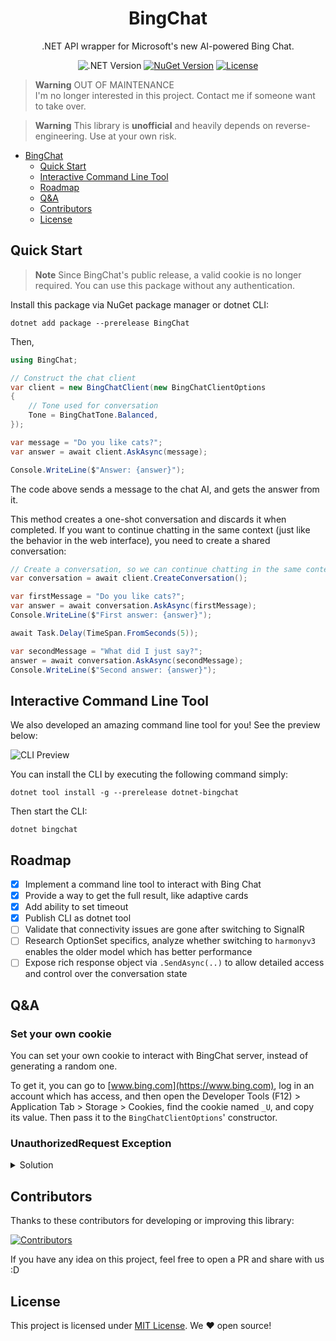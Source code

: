 ﻿<div align="center">

# BingChat

.NET API wrapper for Microsoft's new AI-powered Bing Chat.

![.NET Version](https://img.shields.io/badge/.NET-6-blue)
[![NuGet Version](https://img.shields.io/nuget/v/BingChat?label=NuGet)](https://www.nuget.org/packages/BingChat)
[![License](https://img.shields.io/badge/License-MIT-brightgreen)](./LICENSE)

</div>

> **Warning**
> OUT OF MAINTENANCE  
> I'm no longer interested in this project. Contact me if someone want to take over.

> **Warning**
> This library is **unofficial** and heavily depends on reverse-engineering. Use at your own risk.

- [BingChat](#bingchat)
    - [Quick Start](#quick-start)
    - [Interactive Command Line Tool](#interactive-command-line-tool)
    - [Roadmap](#roadmap)
    - [Q\&A](#qa)
    - [Contributors](#contributors)
    - [License](#license)

## Quick Start

> **Note**
> Since BingChat's public release, a valid cookie is no longer required. You can use this package without any
> authentication.

Install this package via NuGet package manager or dotnet CLI:

```
dotnet add package --prerelease BingChat
```

Then,

```csharp
using BingChat;

// Construct the chat client
var client = new BingChatClient(new BingChatClientOptions
{
    // Tone used for conversation
    Tone = BingChatTone.Balanced,
});

var message = "Do you like cats?";
var answer = await client.AskAsync(message);

Console.WriteLine($"Answer: {answer}");
```

The code above sends a message to the chat AI, and gets the answer from it.

This method creates a one-shot conversation and discards it when completed.
If you want to continue chatting in the same context (just like the behavior in the web interface), you need to create a
shared conversation:

```csharp
// Create a conversation, so we can continue chatting in the same context.
var conversation = await client.CreateConversation();

var firstMessage = "Do you like cats?";
var answer = await conversation.AskAsync(firstMessage);
Console.WriteLine($"First answer: {answer}");

await Task.Delay(TimeSpan.FromSeconds(5));

var secondMessage = "What did I just say?";
answer = await conversation.AskAsync(secondMessage);
Console.WriteLine($"Second answer: {answer}");
```

## Interactive Command Line Tool

We also developed an amazing command line tool for you! See the preview below:

![CLI Preview](./assets/cli-screenshot.png)

You can install the CLI by executing the following command simply:

```shell
dotnet tool install -g --prerelease dotnet-bingchat
```

Then start the CLI:

```shell
dotnet bingchat
```

## Roadmap

- [x] Implement a command line tool to interact with Bing Chat
- [x] Provide a way to get the full result, like adaptive cards
- [x] Add ability to set timeout
- [x] Publish CLI as dotnet tool
- [ ] Validate that connectivity issues are gone after switching to SignalR
- [ ] Research OptionSet specifics, analyze whether switching to `harmonyv3` enables the older model which has better
  performance
- [ ] Expose rich response object via `.SendAsync(..)` to allow detailed access and control over the conversation state

## Q&A

### Set your own cookie

You can set your own cookie to interact with BingChat server, instead of generating a random one.

To get it, you can go to [www.bing.com](https://www.bing.com), log in an account which has access, and then open the
Developer Tools (F12) > Application Tab > Storage > Cookies, find the cookie named `_U`, and
copy its value. Then pass it to the `BingChatClientOptions`' constructor.

### UnauthorizedRequest Exception

<details>
<summary>Solution</summary>

There are multiple reasons. You may follow these steps to handle the problem.

1. Refresh the webpage, confirm that the '_U' value is up to date and copied correctly, and retry.
2. If you are using a proxy (VPN), try setting the global proxy, and retry. The code is as follows:

    ```csharp
    HttpClient.DefaultProxy = new WebProxy("127.0.0.1:8807"); //Your proxy address and port
    ```

3. Find another cookie named 'KievRPSSecAuth', set its value, and retry. The code is as follows:

    ```csharp
    var client = new BingChatClient(new BingChatClientOptions {
        // The "_U" cookie's value
        CookieU = strU,
        // The "KievRPSSecAuth" cookie's value
        CookieKievRPSSecAuth = strKievRPSSecAuth,
    });
    ```

4. Open the browser menu > Extensions. Search for 'Cookie Editor' and install it.
   Go to Bing Chat webpage and export all cookies to to a local file in JSON format.
   Set file path value as follows (The "_U" and "KievRPSSecAuth" value are not needed at this time):

    ```csharp
    var client = new BingChatClient(new BingChatClientOptions {
        // The exported cookie file path
        CookieFilePath = strFilePath,
    });
    ```

</details>

## Contributors

Thanks to these contributors for developing or improving this library:

[![Contributors](https://contrib.rocks/image?repo=b1acksoil/BingChat)](https://github.com/b1acksoil/BingChat/graphs/contributors)

If you have any idea on this project, feel free to open a PR and share with us :D

## License

This project is licensed under [MIT License](./LICENSE). We ❤ open source!
